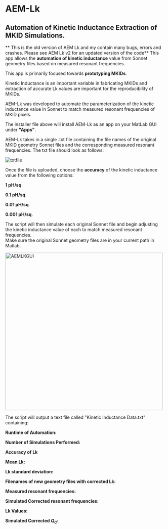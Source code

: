 # AEM-Lk
## Automation of Kinetic Inductance Extraction of MKID Simulations.

** This is the old version of AEM Lk and my contain many bugs, errors and crashes. Please see AEM Lk v2 for an updated version of the code**
This app allows the __automation of kinetic inductance__ value from Sonnet geometry files based on measured resonant frequencies.  

This app is primarily focused towards **prototyping MKIDs**.    

Kinetic Inductance is an important variable in fabricating MKIDs and extraction of accurate Lk values are important for the reproducibility of MKIDs.  

AEM-Lk was developed to automate the parameterization of the kinetic inductance value in Sonnet to match measured resonant frequencies of MKID pixels.  

The installer file above will install AEM-Lk as an app on your MatLab GUI under **"Apps"**.  

AEM-Lk takes in a single .txt file containing the file names of the original MKID geometry Sonnet files and the corresponding measured resonant frequencies. The txt file should look as follows:  


![txtfile](https://github.com/scathalmca/AEM-Lk/assets/92909628/22976773-c246-4f27-8f15-710388fc0cf1)

Once the file is uploaded, choose the **accuracy** of the kinetic inductance value from the following options:  

**1 pH/sq**.  

**0.1 pH/sq**. 

**0.01 pH/sq**. 

**0.001 pH/sq**. 

The script will then simulate each original Sonnet file and begin adjusting the kinetic inductance value of each to match measured resonant frequencies.  
Make sure the original Sonnet geometry files are in your current path in Matlab.


<img width="498" alt="AEMLKGUI" src="https://github.com/scathalmca/AEM-Lk/assets/92909628/e65fb3dc-20e8-4830-a4d6-30b5bbd0b54d">

The script will output a text file called "Kinetic Inductance Data.txt" containing:  


**Runtime of Automation:**  

**Number of Simulations Performed:**

**Accuracy of Lk**


**Mean Lk:**  

**Lk standard deviation:**  

**Filenames of new geometry files with corrected Lk:**  

**Measured resonant frequencies:**  

**Simulated Corrected resonant frequencies:**  

**Lk Values:** 

**Simulated Corrected $Q_{C}$:**  




